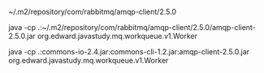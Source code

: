 ~/.m2/repository/com/rabbitmq/amqp-client/2.5.0

java -cp .:~/.m2/repository/com/rabbitmq/amqp-client/2.5.0/amqp-client-2.5.0.jar org.edward.javastudy.mq.workqueue.v1.Worker

java -cp .:commons-io-2.4.jar:commons-cli-1.2.jar:amqp-client-2.5.0.jar org.edward.javastudy.mq.workqueue.v1.Worker



